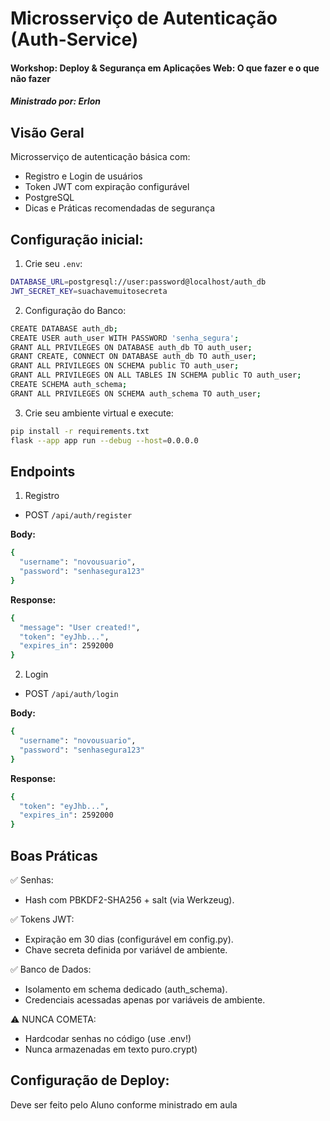 # Microsserviço de Autenticação (Auth-Service)

#### Workshop: Deploy & Segurança em Aplicações Web: O que fazer e o que não fazer

##### Ministrado por: Erlon


## Visão Geral
Microsserviço de autenticação básica com:
- Registro e Login de usuários
- Token JWT com expiração configurável
- PostgreSQL
- Dicas e Práticas recomendadas de segurança

## Configuração inicial:
1. Crie seu `.env`:
```bash
DATABASE_URL=postgresql://user:password@localhost/auth_db
JWT_SECRET_KEY=suachavemuitosecreta
``` 

2. Configuração do Banco:
```bash
CREATE DATABASE auth_db;
CREATE USER auth_user WITH PASSWORD 'senha_segura';
GRANT ALL PRIVILEGES ON DATABASE auth_db TO auth_user;
GRANT CREATE, CONNECT ON DATABASE auth_db TO auth_user;
GRANT ALL PRIVILEGES ON SCHEMA public TO auth_user;
GRANT ALL PRIVILEGES ON ALL TABLES IN SCHEMA public TO auth_user;
CREATE SCHEMA auth_schema;
GRANT ALL PRIVILEGES ON SCHEMA auth_schema TO auth_user;
```

3. Crie seu ambiente virtual e execute:
```bash
pip install -r requirements.txt
flask --app app run --debug --host=0.0.0.0
```

## Endpoints
1. Registro
- POST `/api/auth/register`

**Body:**
```bash
{
  "username": "novousuario",
  "password": "senhasegura123"
}
```
**Response:**
```bash
{
  "message": "User created!",
  "token": "eyJhb...",
  "expires_in": 2592000
}
```

2. Login
- POST `/api/auth/login`

**Body:**
```bash
{
  "username": "novousuario",
  "password": "senhasegura123"
}
```
**Response:**
```bash
{
  "token": "eyJhb...",
  "expires_in": 2592000
}
```

## Boas Práticas
✅ Senhas:
- Hash com PBKDF2-SHA256 + salt (via Werkzeug).

✅ Tokens JWT:

- Expiração em 30 dias (configurável em config.py).
- Chave secreta definida por variável de ambiente.

✅ Banco de Dados:
- Isolamento em schema dedicado (auth_schema).
- Credenciais acessadas apenas por variáveis de ambiente.

⚠️ NUNCA COMETA:
- Hardcodar senhas no código (use .env!)
- Nunca armazenadas em texto puro.crypt)


## Configuração de Deploy:
Deve ser feito pelo Aluno conforme ministrado em aula